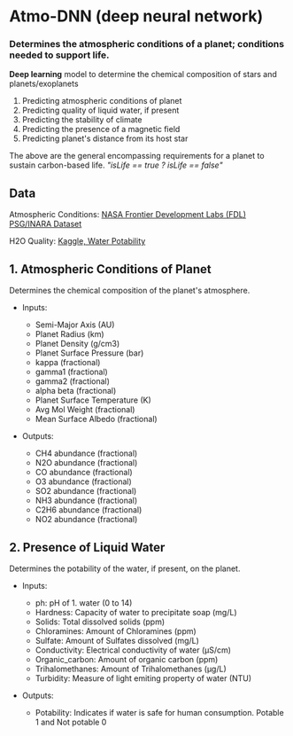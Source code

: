# Atmo-DNN (deep neural network)
### Determines the atmospheric conditions of a planet; conditions needed to support life.

**Deep learning** model to determine the chemical composition of stars and planets/exoplanets

1. Predicting atmospheric conditions of planet
2. Predicting quality of liquid water, if present
3. Predicting the stability of climate
4. Predicting the presence of a magnetic field
5. Predicting planet's distance from its host star

The above are the general encompassing requirements for a planet to sustain carbon-based life.
<i>"isLife == true ? isLife == false"</i>


## Data

Atmospheric Conditions: [NASA Frontier Development Labs (FDL) PSG/INARA Dataset](https://exoplanetarchive.ipac.caltech.edu/cgi-bin/FDL/nph-fdl?psg)

H2O Quality: [Kaggle, Water Potability](https://www.kaggle.com/datasets/adityakadiwal/water-potability)


## 1. Atmospheric Conditions of Planet

Determines the chemical composition of the planet's atmosphere.

- Inputs: 
    - Semi-Major Axis (AU)
    - Planet Radius	(km)
    - Planet Density (g/cm3)
    - Planet Surface Pressure (bar)
    - kappa	(fractional)
    - gamma1 (fractional)
    - gamma2 (fractional)
    - alpha	beta (fractional)
    - Planet Surface Temperature (K)
    - Avg Mol Weight (fractional)
    - Mean Surface Albedo (fractional)

- Outputs:
    - CH4 abundance	(fractional)
    - N2O abundance	(fractional)
    - CO abundance (fractional)
    - O3 abundance (fractional)
    - SO2 abundance	(fractional)
    - NH3 abundance	(fractional)
    - C2H6 abundance (fractional)
    - NO2 abundance (fractional)


## 2. Presence of Liquid Water

Determines the potability of the water, if present, on the planet.

- Inputs:
    - ph: pH of 1. water (0 to 14)
    - Hardness: Capacity of water to precipitate soap (mg/L)
    - Solids: Total dissolved solids (ppm)
    - Chloramines: Amount of Chloramines (ppm)
    - Sulfate: Amount of Sulfates dissolved (mg/L)
    - Conductivity: Electrical conductivity of water (μS/cm)
    - Organic_carbon: Amount of organic carbon (ppm)
    - Trihalomethanes: Amount of Trihalomethanes (μg/L)
    - Turbidity: Measure of light emiting property of water (NTU)

- Outputs:
    - Potability: Indicates if water is safe for human consumption. Potable 1 and Not potable 0
